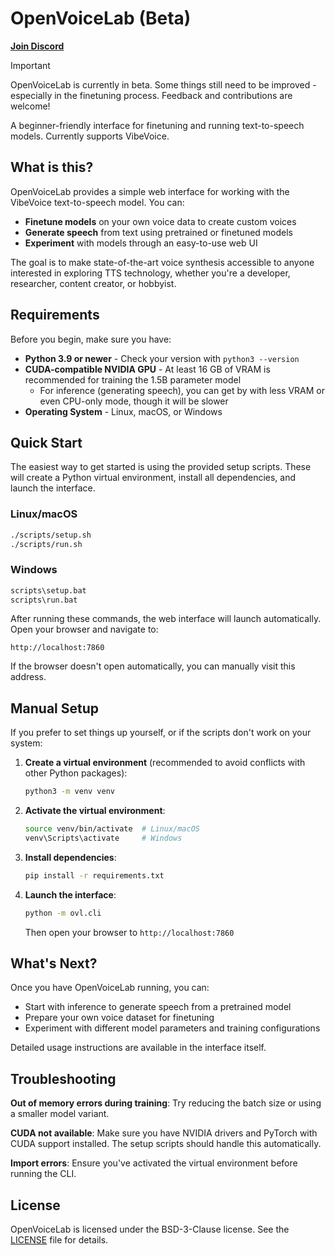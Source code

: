 # OpenVoiceLab (Beta)

[**Join Discord**](https://discord.gg/7C2PPhgtkf)

> [!IMPORTANT]
> OpenVoiceLab is currently in beta. Some things still need to be improved - especially in the finetuning process. Feedback and contributions are welcome!

A beginner-friendly interface for finetuning and running text-to-speech models. Currently supports VibeVoice.

## What is this?

OpenVoiceLab provides a simple web interface for working with the VibeVoice text-to-speech model. You can:

- **Finetune models** on your own voice data to create custom voices
- **Generate speech** from text using pretrained or finetuned models
- **Experiment** with models through an easy-to-use web UI

The goal is to make state-of-the-art voice synthesis accessible to anyone interested in exploring TTS technology, whether you're a developer, researcher, content creator, or hobbyist.

## Requirements

Before you begin, make sure you have:

- **Python 3.9 or newer** - Check your version with `python3 --version`
- **CUDA-compatible NVIDIA GPU** - At least 16 GB of VRAM is recommended for training the 1.5B parameter model
  - For inference (generating speech), you can get by with less VRAM or even CPU-only mode, though it will be slower
- **Operating System** - Linux, macOS, or Windows

## Quick Start

The easiest way to get started is using the provided setup scripts. These will create a Python virtual environment, install all dependencies, and launch the interface.

### Linux/macOS

```bash
./scripts/setup.sh
./scripts/run.sh
```

### Windows

```cmd
scripts\setup.bat
scripts\run.bat
```

After running these commands, the web interface will launch automatically. Open your browser and navigate to:

```
http://localhost:7860
```

If the browser doesn't open automatically, you can manually visit this address.

## Manual Setup

If you prefer to set things up yourself, or if the scripts don't work on your system:

1. **Create a virtual environment** (recommended to avoid conflicts with other Python packages):
   ```bash
   python3 -m venv venv
   ```

2. **Activate the virtual environment**:
   ```bash
   source venv/bin/activate  # Linux/macOS
   venv\Scripts\activate     # Windows
   ```

3. **Install dependencies**:
   ```bash
   pip install -r requirements.txt
   ```

4. **Launch the interface**:
   ```bash
   python -m ovl.cli
   ```

   Then open your browser to `http://localhost:7860`

## What's Next?

Once you have OpenVoiceLab running, you can:

- Start with inference to generate speech from a pretrained model
- Prepare your own voice dataset for finetuning
- Experiment with different model parameters and training configurations

Detailed usage instructions are available in the interface itself.

## Troubleshooting

**Out of memory errors during training**: Try reducing the batch size or using a smaller model variant.

**CUDA not available**: Make sure you have NVIDIA drivers and PyTorch with CUDA support installed. The setup scripts should handle this automatically.

**Import errors**: Ensure you've activated the virtual environment before running the CLI.

## License

OpenVoiceLab is licensed under the BSD-3-Clause license. See the [LICENSE](LICENSE) file for details.